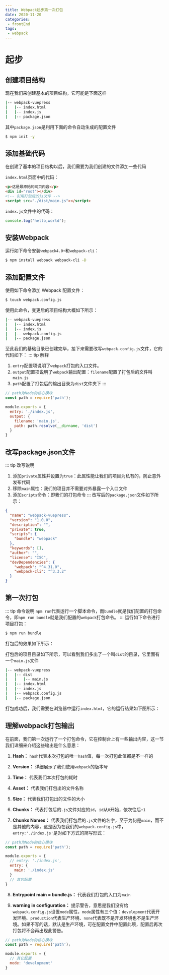 ```yaml
---
title: Webpack起步第一次打包
date: 2020-11-20
categories:
 - frontEnd
tags:
 - webpack
---
```

# 起步

## 创建项目结构
现在我们来创建基本的项目结构，它可能是下面这样
``` sh
|-- webpack-vuepress
|   |-- index.html
|   |-- index.js
|   |-- package.json
```
其中`package.json`是利用下面的命令自动生成的配置文件
``` sh
$ npm init -y
```


## 添加基础代码
在创建了基本的项目结构以后，我们需要为我们创建的文件添加一些代码<br>

`index.html`页面中的代码：
```html
<p>这是最原始的网页内容</p>
<div id="root"></div>
<!-- 引用打包后的js文件 -->
<script src="./dist/main.js"></script>
```
`index.js`文件中的代码：
```js
console.log('hello,world');
```

## 安装Webpack
运行如下命令安装`webpack4.0+`和`webpack-cli`：
```sh
$ npm install webpack webpack-cli -D
```

## 添加配置文件
使用如下命令添加 Webpack 配置文件：
```sh
$ touch webpack.config.js
```
使用此命令，变更后的项目结构大概如下所示：
```sh
|-- webpack-vuepress
|   |-- index.html
|   |-- index.js
|   |-- webpack.config.js
|   |-- package.json
```

至此我们的基础目录已创建完毕，接下来需要改写`webpack.config.js`文件，它的代码如下：
::: tip 解释
1. `entry`配置项说明了`webpack`打包的入口文件。
2. `output`配置项说明了`webpack`输出配置：`filename`配置了打包后的文件叫`main.js`
3. `path`配置了打包后的输出目录为`dist`文件夹下
:::
```js
// path为Node的核心模块
const path = require('path');

module.exports = {
  entry: './index.js',
  output: {
    filename: 'main.js',
    path: path.resolve(__dirname, 'dist')
  }
}
```

## 改写package.json文件
::: tip 改写说明
1. 添加`private`属性并设置为`true`：此属性能让我们的项目为私有的，防止意外发布代码
2. 移除`main`属性：我们的项目并不需要对外暴露一个入口文件
3. 添加`scripts`命令：即我们的打包命令
:::
改写后的`package.json`文件如下所示：
```json {5,7}
{
  "name": "webpack-vuepress",
  "version": "1.0.0",
  "description": "",
  "private": true,
  "scripts": {
    "bundle": "webpack"
  },
  "keywords": [],
  "author": "",
  "license": "ISC",
  "devDependencies": {
    "webpack": "^4.31.0",
    "webpack-cli": "^3.3.2"
  }
}
```

## 第一次打包
::: tip 命令说明
`npm run`代表运行一个脚本命令，而`bundle`就是我们配置的打包命令，即`npm run bundle`就是我们配置的`webpack`打包命令。
:::
运行如下命令进行项目打包：
```sh
$ npm run bundle
```
打包后的效果如下所示：



打包后的项目目录如下所示，可以看到我们多出了一个叫`dist`的目录，它里面有一个`main.js`文件
``` sh
|-- webpack-vuepress
|   |-- dist
|   |   |-- main.js
|   |-- index.html
|   |-- index.js
|   |-- webpack.config.js
|   |-- package.json
```
打包成功后，我们需要在浏览器中运行`index.html`，它的运行结果如下图所示：



## 理解webpack打包输出
在前面，我们第一次运行了一个打包命令，它在控制台上有一些输出内容，这一节我们详细来介绍这些输出是什么意思：





1. **Hash：** `hash`代表本次打包的唯一`hash`值，每一次打包此值都是不一样的

2. **Version：** 详细展示了我们使用`webpack`的版本号

3. **Time：** 代表我们本次打包的耗时

4. **Asset：** 代表我们打包出的文件名称

5. **Size：** 代表我们打包出的文件的大小

6. **Chunks：** 代表打包后的`.js`文件对应的`id`，`id`从`0`开始，依次往后`+1`

7. **Chunks Names：** 代表我们打包后的`.js`文件的名字，至于为何是`main`，而不是其他的内容，这是因为在我们的`webpack.config.js`中，`entry:'./index.js'`是对如下方式的简写形式：
```js
// path为Node的核心模块
const path = require('path');

module.exports = {
  // entry: './index.js',
  entry: {
    main: './index.js'
  }
  // 其它配置
}
```
8. **Entrypoint main = bundle.js：** 代表我们打包的入口为`main`

9. **warning in configuration：** 提示警告，意思是我们没有给`webpack.config.js`设置`mode`属性，`mode`属性有三个值：`development`代表开发环境、`production`代表生产环境、`none`代表既不是开发环境也不是生产环境。如果不写的话，默认是生产环境，可在配置文件中配置此项，配置后再次打包将不会再出现此警告。
```js
// path为Node的核心模块
const path = require('path');

module.exports = {
  // 其它配置
  mode: 'development'
}
```

